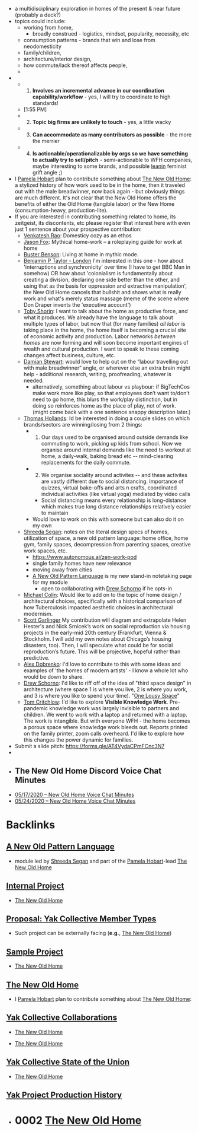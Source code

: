 - a multidisciplinary exploration in homes of the present & near future (probably a deck?)
- topics could include: 
    - working from home, 
        - broadly construed - logistics, mindset, popularity, necessity, etc
    - consumption patterns - brands that win and lose from neodomesticity
    - family/children, 
    - architecture/interior design, 
    - how commute/lack thereof affects people, 
    - 
- 
    - 1. **Involves an incremental advance in our coordination capability/workflow** - yes, I will try to coordinate to high standards!
    - [1:55 PM]
    - 2. **Topic big firms are unlikely to touch** - yes, a little wacky 
    - 3. **Can accommodate as many contributors as possible** - the more the merrier
    - 4. **Is actionable/operationalizable by orgs so we have something to actually try to sell/pitch** - semi-actionable to WFH companies, maybe interesting to some brands, and possible [leanin](<leanin.md>) feminist grift angle ;) 
- I [Pamela Hobart](<Pamela Hobart.md>) plan to contribute something about [The New Old Home](<The New Old Home.md>): a stylized history of how work used to be in the home, then it traveled out with the male breadwinner, now back again - but obviously things are much different. It's not clear that the New Old Home offers the benefits of either the Old Home (tangible labor) or the New Home (consumption-heavy, production-lite).
- If you are interested in contributing something related to home, its zeitgeist, its discontents, etc please register that interest here with even just 1 sentence about your prospective contribution:
    - [Venkatesh Rao](<Venkatesh Rao.md>): Domesticy cozy as an ethos
    - [Jason Fox](<Jason Fox.md>): Mythical home-work – a roleplaying guide for work at home
    - [Buster Benson](<Buster Benson.md>): Living at home in mythic mode. 
    - [Benjamin P Taylor - London](<Benjamin P Taylor - London.md>) I'm interested in this one - how about 'interruptions and synchronicity' over time (I have to get BBC Man in somehow) OR how about 'colonialism is fundamentally about creating a division, declaring one side better than the other, and using that as the basis for oppression and extractive manipulation', the New Old Home cancels that bullshit and shows what is really work and what's merely status massage (meme of the scene where Don Draper invents the 'executive account')
    - [Toby Shorin](<Toby Shorin.md>): I want to talk about the home as productive force, and what it produces. We already have the language to talk about multiple types of labor, but now that (for many families) *all labor* is taking place in the home, the home itself is becoming a crucial site of economic activity and production. Labor networks *between homes* are now forming and will soon become important engines of wealth and cultural production. I want to speak to these coming changes affect business, culture, etc.
    - [Damian Stewart](<Damian Stewart.md>): would love to help out on the “labour travelling out with male breadwinner“ angle, or wherever else an extra brain might help - additional research, writing, proofreading, whatever is needed.
        - alternatively, something about labour vs playbour: if BigTechCos make work more like play, so that employees don’t want to/don’t need to go home, this blurs the work/play distinction, but in doing so reinforces home as the place of play, not of work. (might come back with a one sentence snappy description later.)
    -  [Thomas Hollands](<Thomas Hollands.md>): Id be interested in doing a couple slides on which brands/sectors are winning/losing from 2 things:
        - 1. Our days used to be organised around outside demands like commuting to work, picking up kids from school. Now we organise around internal demands like the need to workout at home, a daily-walk, baking bread etc -- mind-clearing replacements for the daily commute.
        - 2. We organise sociality around activites -- and these activites are vastly different due to social distancing. Importance of quizzes, virtual bake-offs and arts n crafts, coordinated individual activities (like virtual yoga) mediated by video calls
            - Social distancing means every relationship is long-distance which makes true long distance relationships relatively easier to maintain
        - Would love to work on this with someone but can also do it on my own
    - [Shreeda Segan](<Shreeda Segan.md>): notes on the literal design specs of homes, utilization of space, a new old pattern language: home office, home gym, family spaces, decompression from parenting spaces, creative work spaces, etc. 
        - https://www.autonomous.ai/zen-work-pod 
        - single family homes have new relevance 
        - moving away from cities
        - [A New Old Pattern Language](<A New Old Pattern Language.md>)  is my new stand-in notetaking page for my module
            - open to collaborating with [Drew Schorno](<Drew Schorno.md>) if he opts-in
    - [Michael Colin](<Michael Colin.md>): Would like to add on to the topic of home design / architectural choices, specifically with a historical comparison of how Tuberculosis impacted aesthetic choices in architectural modernism.
    - [Scott Garlinger](<Scott Garlinger.md>) My contribution will diagram and extrapolate Helen Hester's and Nick Srnicek’s work on social reproduction via housing projects in the early-mid 20th century (Frankfurt, Vienna & Stockholm. I will add my own notes about Chicago’s housing disasters, too). Then, I will speculate what could be for social reproduction’s future. This will be projective, hopeful rather than predictive. 
    - [Alex Dobrenko](<Alex Dobrenko.md>): I'd love to contribute to this with some ideas and examples of 'the homes of modern artists' - I know a whole lot who would be down to share. 
    - [Drew Schorno](<Drew Schorno.md>): I'd like to riff off of the idea of "third space design" in architecture (where space 1 is where you live, 2 is where you work, and 3 is where you like to spend your time). "[One Lousy Space](<One Lousy Space.md>)" 
    - [Tom Critchlow](<Tom Critchlow.md>): I'd like to explore **Visible Knowledge Work**. Pre-pandemic knowledge work was largely invisible to partners and children. We went to work with a laptop and returned with a laptop. The work is intangible. But with everyone WFH - the home becomes a porous space where knowledge work bleeds out. Reports printed on the family printer, zoom calls overheard. I'd like to explore how this changes the power dynamic for families.
- Submit a slide pitch: https://forms.gle/AT4VydaCPmFCnc3N7
- 
- ## The New Old Home Discord Voice Chat Minutes
- [05/17/2020 – New Old Home Voice Chat Minutes](<05/17/2020 – New Old Home Voice Chat Minutes.md>)
- [05/24/2020 – New Old Home Voice Chat Minutes](<05/24/2020 – New Old Home Voice Chat Minutes.md>)

# Backlinks
## [A New Old Pattern Language](<A New Old Pattern Language.md>)
- module led by [Shreeda Segan](<Shreeda Segan.md>) and part of the [Pamela Hobart](<Pamela Hobart.md>)-lead [The New Old Home](<The New Old Home.md>)

## [Internal Project](<Internal Project.md>)
- [The New Old Home](<The New Old Home.md>)

## [Proposal: Yak Collective Member Types](<Proposal: Yak Collective Member Types.md>)
- Such project can be externally facing (__e.g.__, [The New Old Home](<The New Old Home.md>))

## [Sample Project](<Sample Project.md>)
- [The New Old Home](<The New Old Home.md>)

## [The New Old Home](<The New Old Home.md>)
- I [Pamela Hobart](<Pamela Hobart.md>) plan to contribute something about [The New Old Home](<The New Old Home.md>):

## [Yak Collective Collaborations](<Yak Collective Collaborations.md>)
- [The New Old Home](<The New Old Home.md>)

- [The New Old Home](<The New Old Home.md>)

## [Yak Collective State of the Union](<Yak Collective State of the Union.md>)
- [The New Old Home](<The New Old Home.md>)

## [Yak Project Production History](<Yak Project Production History.md>)
- # 0002 [The New Old Home](<The New Old Home.md>)

